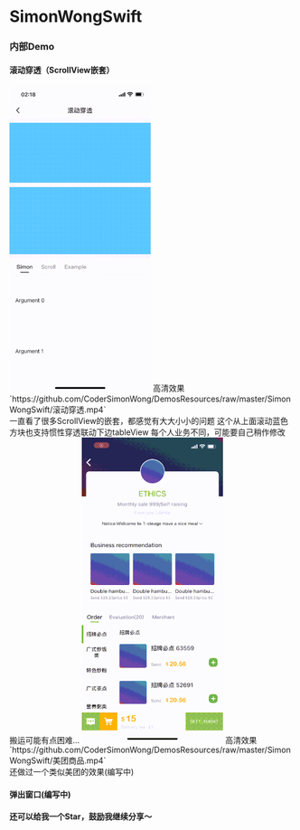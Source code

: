 
# SimonWongSwift

### 内部Demo

#### 滚动穿透（ScrollView嵌套）

<img src="./GithubImages/滚动穿透.gif" width="250px" />
高清效果 
`https://github.com/CoderSimonWong/DemosResources/raw/master/SimonWongSwift/滚动穿透.mp4`
<br>
一直看了很多ScrollView的嵌套，都感觉有大大小小的问题
这个从上面滚动蓝色方块也支持惯性穿透联动下边tableView
每个人业务不同，可能要自己稍作修改
搬运可能有点困难...

<img src="./GithubImages/美团商品.gif" width="250px" />
高清效果
`https://github.com/CoderSimonWong/DemosResources/raw/master/SimonWongSwift/美团商品.mp4`
<br>
还做过一个类似美团的效果(编写中)

#### 弹出窗口(编写中)

#### 还可以给我一个Star，鼓励我继续分享～
